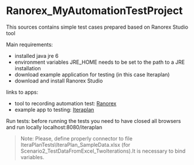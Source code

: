 # Ranorex_MyAutomationTestProject

This sources contains simple test cases prepared based on Ranorex Studio tool

Main requirements:

 - installed java jre 6
 - environment variables JRE_HOME  needs to be set to the path to a JRE installation
 - download example application for testing (in this case Iteraplan)
 - download and install Ranorex Studio


links to apps:


* tool to recording automation test: [Ranorex](http://www.ranorex.com/free-trial.html) 
* example app to testing: [Iteraplan](https://www.iteraplan.de/download/iteraplan-lite-edition-with-sample-data/) 


Run tests: before running the tests you need to have closed all browsers and run locally localhost:8080/iteraplan


> Note: Please, define properly connector to file IteraPlanTests\IteraPlan_SampleData.xlsx 
> (for Scenario2_TestDataFromExcel_TwoIterations).It is necessary to bind variables. 
